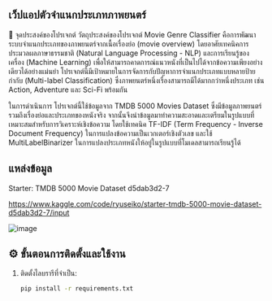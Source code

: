 ## เว็ปแอปตัวจำแนกประเภทภาพยนตร์

 🎯 จุดประสงค์ของโปรเจกต์
วัตถุประสงค์ของโปรเจกต์ Movie Genre Classifier คือการพัฒนาระบบจำแนกประเภทของภาพยนตร์จากเนื้อเรื่องย่อ (movie overview) โดยอาศัยเทคนิคการประมวลผลภาษาธรรมชาติ (Natural Language Processing - NLP) และการเรียนรู้ของเครื่อง (Machine Learning) เพื่อให้สามารถคาดการณ์แนวหนังที่เป็นไปได้จากข้อความเพียงอย่างเดียวได้อย่างแม่นยำ โปรเจกต์นี้มีเป้าหมายในการจัดการกับปัญหาการจำแนกประเภทแบบหลายป้ายกำกับ (Multi-label Classification) ซึ่งภาพยนตร์หนึ่งเรื่องสามารถมีได้มากกว่าหนึ่งประเภท เช่น Action, Adventure และ Sci-Fi พร้อมกัน

ในการดำเนินการ โปรเจกต์นี้ใช้ข้อมูลจาก TMDB 5000 Movies Dataset ซึ่งมีข้อมูลภาพยนตร์รวมถึงเรื่องย่อและประเภทของหนังจริง จากนั้นจึงนำข้อมูลมาทำความสะอาดและเตรียมในรูปแบบที่เหมาะสมสำหรับการวิเคราะห์เชิงข้อความ โดยใช้เทคนิค TF-IDF (Term Frequency - Inverse Document Frequency) ในการแปลงข้อความเป็นเวกเตอร์เชิงตัวเลข และใช้ MultiLabelBinarizer ในการแปลงประเภทหนังให้อยู่ในรูปแบบที่โมเดลสามารถเรียนรู้ได้

## แหล่งข้อมูล 
Starter: TMDB 5000 Movie Dataset d5dab3d2-7

https://www.kaggle.com/code/ryuseiko/starter-tmdb-5000-movie-dataset-d5dab3d2-7/input

![image](https://github.com/user-attachments/assets/8a983978-cb4e-44fb-a004-e7abdcce3db8)

## ⚙️ ขั้นตอนการติดตั้งและใช้งาน

1. ติดตั้งไลบรารีที่จำเป็น:
   ```bash
   pip install -r requirements.txt
